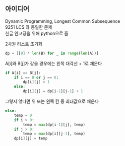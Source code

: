 ## 아이디어
Dynamic Programming, Longest Common Subsequence  
9251 LCS 와 동일한 문제  
한글 인코딩을 위해 python으로 품  
  
2차원 리스트 초기화
```python
dp = [[0] * len(B) for _ in range(len(A))]
```
A[i]와 B[j]가 같을 경우에는 왼쪽 대각선 + 1로 채운다
```python
if A[i] == B[j]:
    if i == 0 or j == 0:
        dp[i][j] = 1
    else:
        dp[i][j] = dp[i-1][j-1] + 1
```
그렇지 않다면 위 또는 왼쪽 칸 중 최대값으로 채운다
```python
else:
    temp = 0
    if i > 0:
        temp = max(dp[i-1][j], temp)
    if j > 0:
        temp = max(dp[i][j-1], temp)
    dp[i][j] = temp
```
